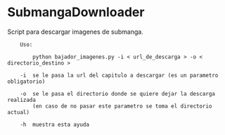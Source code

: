 SubmangaDownloader
==================

Script para descargar imagenes de submanga.

		Uso:

			python bajador_imagenes.py -i < url_de_descarga > -o < directorio_destino >
		
		-i	se le pasa la url del capitulo a descargar (es un parametro obligatorio)

		-o	se le pasa el directorio donde se quiere dejar la descarga realizada
			(en caso de no pasar este parametro se toma el directorio actual)
		
		-h	muestra esta ayuda
